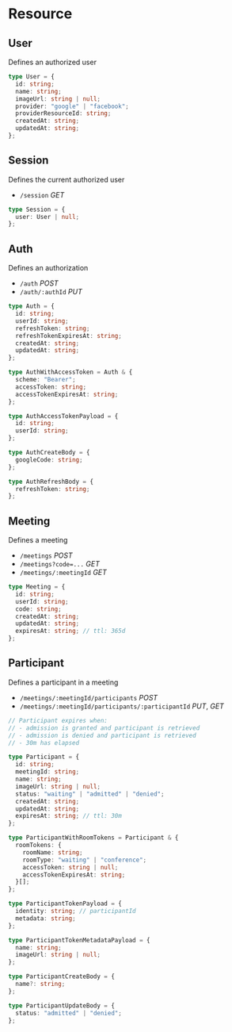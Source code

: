 # Resource

## User

Defines an authorized user

```ts
type User = {
  id: string;
  name: string;
  imageUrl: string | null;
  provider: "google" | "facebook";
  providerResourceId: string;
  createdAt: string;
  updatedAt: string;
};
```

## Session

Defines the current authorized user

- `/session` _GET_

```ts
type Session = {
  user: User | null;
};
```

## Auth

Defines an authorization

- `/auth` _POST_
- `/auth/:authId` _PUT_

```ts
type Auth = {
  id: string;
  userId: string;
  refreshToken: string;
  refreshTokenExpiresAt: string;
  createdAt: string;
  updatedAt: string;
};

type AuthWithAccessToken = Auth & {
  scheme: "Bearer";
  accessToken: string;
  accessTokenExpiresAt: string;
};

type AuthAccessTokenPayload = {
  id: string;
  userId: string;
};

type AuthCreateBody = {
  googleCode: string;
};

type AuthRefreshBody = {
  refreshToken: string;
};
```

## Meeting

Defines a meeting

- `/meetings` _POST_
- `/meetings?code=...` _GET_
- `/meetings/:meetingId` _GET_

```ts
type Meeting = {
  id: string;
  userId: string;
  code: string;
  createdAt: string;
  updatedAt: string;
  expiresAt: string; // ttl: 365d
};
```

## Participant

Defines a participant in a meeting

- `/meetings/:meetingId/participants` _POST_
- `/meetings/:meetingId/participants/:participantId` _PUT_, _GET_

```ts
// Participant expires when:
// - admission is granted and participant is retrieved
// - admission is denied and participant is retrieved
// - 30m has elapsed

type Participant = {
  id: string;
  meetingId: string;
  name: string;
  imageUrl: string | null;
  status: "waiting" | "admitted" | "denied";
  createdAt: string;
  updatedAt: string;
  expiresAt: string; // ttl: 30m
};

type ParticipantWithRoomTokens = Participant & {
  roomTokens: {
    roomName: string;
    roomType: "waiting" | "conference";
    accessToken: string | null;
    accessTokenExpiresAt: string;
  }[];
};

type ParticipantTokenPayload = {
  identity: string; // participantId
  metadata: string;
};

type ParticipantTokenMetadataPayload = {
  name: string;
  imageUrl: string | null;
};

type ParticipantCreateBody = {
  name?: string;
};

type ParticipantUpdateBody = {
  status: "admitted" | "denied";
};
```
